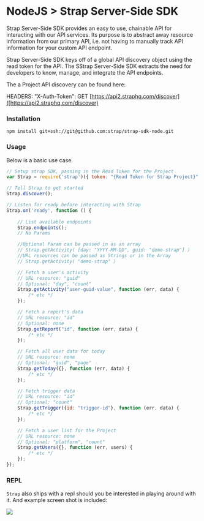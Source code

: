 # NodeJS > Strap Server-Side SDK 

Strap Server-Side SDK provides an easy to use, chainable API for interacting with our
API services.  Its purpose is to abstract away resource information from
our primary API, i.e. not having to manually track API information for
your custom API endpoint.

Strap Server-Side SDK keys off of a global API discovery object using the read token for the API. 
The SStrap Server-Side SDK extracts the need for developers to know, manage, and integrate the API endpoints.

The a Project API discovery can be found here:

HEADERS: "X-Auth-Token": 
GET [https://api2.straphq.com/discover]([https://api2.straphq.com/discover)

### Installation

```
npm install git+ssh://git@github.com:strap/strap-sdk-node.git
```

### Usage

Below is a basic use case.

```javascript
// Setup strap SDK, passing in the Read Token for the Project
var Strap = require('strap')({ token: "{Read Token for Strap Project}" });

// Tell Strap to get started
Strap.discover();

// Listen for ready before interacting with Strap
Strap.on('ready', function () {
    
	// List available endpoints
    Strap.endpoints();
    // No Params

    //Optional Param can be passed in as an array
    // Strap.getActivity( [day: "YYYY-MM-DD", guid: "demo-strap"] )
    //URL resources can be passed as Strings or in the Array
    // Strap.getActivity( "demo-strap" )

    // Fetch a user's activity
    // URL resource: "guid"
    // Optional: "day", "count"
    Strap.getActivity("user-guid-value", function (err, data) {
        /* etc */
    });

    // Fetch a report's data
    // URL resource: "id"
    // Optional: none
    Strap.getReport("id", function (err, data) {
        /* etc */
    });

    // Fetch all user data for today
    // URL resource: none
    // Optional: "guid", "page"
    Strap.getToday({}, function (err, data) {
        /* etc */
    });

    // Fetch trigger data
    // URL resource: "id"
    // Optional: "count"
    Strap.getTrigger({id: "trigger-id"}, function (err, data) {
        /* etc */
    });

    // Fetch a user list for the Project
    // URL resource: none
    // Optional: "platform", "count"
    Strap.getUsers({}, function (err, users) {
        /* etc */
    });
});
```

### REPL

`Strap` also ships with a repl should you be interested in playing around with it.  And example screen shot is included:

![](https://s3.amazonaws.com/f.cl.ly/items/3C2w2J0g093D0i3S3Z20/Image%202015-03-11%20at%2011.45.16%20AM.png)
